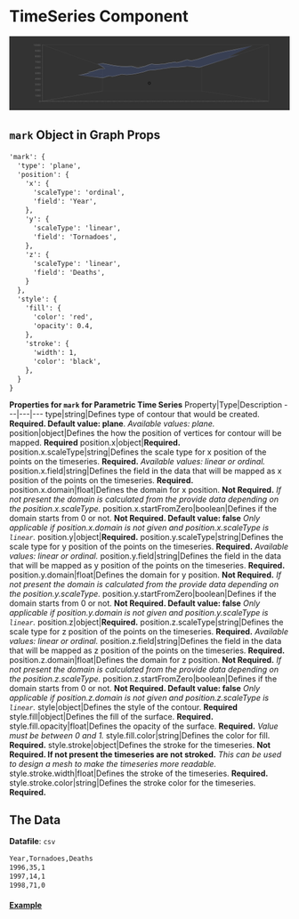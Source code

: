 # TimeSeries Component

![TimeSeries](../imgs/TimeSeries.png)

## `mark` Object in Graph Props
```
'mark': {
  'type': 'plane',
  'position': {
    'x': {
      'scaleType': 'ordinal',
      'field': 'Year',
    },
    'y': {
      'scaleType': 'linear',
      'field': 'Tornadoes',
    },
    'z': {
      'scaleType': 'linear',
      'field': 'Deaths',
    }
  },
  'style': {
    'fill': {
      'color': 'red',
      'opacity': 0.4,
    },
    'stroke': {
      'width': 1,
      'color': 'black',
    },
  }
}
```

__Properties for `mark` for Parametric Time Series__
Property|Type|Description
---|---|---
type|string|Defines type of contour that would be created. __Required. Default value: plane__. _Available values: plane._
position|object|Defines the how the position of vertices for contour will be mapped. __Required__
position.x|object|__Required.__
position.x.scaleType|string|Defines the scale type for x position of the points on the timeseries. __Required.__ _Available values: linear or ordinal._
position.x.field|string|Defines the field in the data that will be mapped as x position of the points on the timeseries. __Required.__
position.x.domain|float|Defines the domain for x position. __Not Required.__ _If not present the domain is calculated from the provide data depending on the position.x.scaleType._
position.x.startFromZero|boolean|Defines if the domain starts from 0 or not. __Not Required. Default value: false__ _Only applicable if position.x.domain is not given and position.x.scaleType is `linear`._
position.y|object|__Required.__
position.y.scaleType|string|Defines the scale type for y position of the points on the timeseries. __Required.__ _Available values: linear or ordinal._
position.y.field|string|Defines the field in the data that will be mapped as y position of the points on the timeseries. __Required.__
position.y.domain|float|Defines the domain for y position. __Not Required.__ _If not present the domain is calculated from the provide data depending on the position.y.scaleType._
position.y.startFromZero|boolean|Defines if the domain starts from 0 or not. __Not Required. Default value: false__ _Only applicable if position.y.domain is not given and position.y.scaleType is `linear`._
position.z|object|__Required.__
position.z.scaleType|string|Defines the scale type for z position of the points on the timeseries. __Required.__ _Available values: linear or ordinal._
position.z.field|string|Defines the field in the data that will be mapped as z position of the points on the timeseries. __Required.__
position.z.domain|float|Defines the domain for z position. __Not Required.__ _If not present the domain is calculated from the provide data depending on the position.z.scaleType._
position.z.startFromZero|boolean|Defines if the domain starts from 0 or not. __Not Required. Default value: false__ _Only applicable if position.z.domain is not given and position.z.scaleType is `linear`._
style|object|Defines the style of the contour. __Required__
style.fill|object|Defines the fill of the surface. __Required.__
style.fill.opacity|float|Defines the opacity of the surface. __Required.__ _Value must be between 0 and 1._
style.fill.color|string|Defines the color for fill. __Required.__
style.stroke|object|Defines the stroke for the timeseries. __Not Required. If not present the timeseries are not stroked.__ _This can be used to design a mesh to make the timeseries more readable._
style.stroke.width|float|Defines the stroke of the timeseries.  __Required.__
style.stroke.color|string|Defines the stroke color for the timeseries. __Required.__

## The Data

**Datafile**: `csv`

```
Year,Tornadoes,Deaths
1996,35,1
1997,14,1
1998,71,0
```

#### [Example](../examples/TimeSeries.js)
